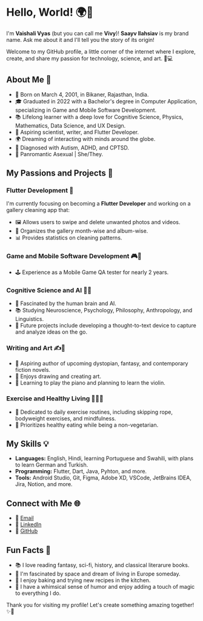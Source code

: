 # Hello, World! 🌍👋

I'm **Vaishali Vyas** (but you can call me **Vivy**)! 
**Saayv Ilahsiav** is my brand name. Ask me about it and I'll tell you the story of its origin!

Welcome to my GitHub profile, a little corner of the internet where I explore, create, and share my passion for technology, science, and art. 🎨💻

## About Me 🌟

- 🎂 Born on March 4, 2001, in Bikaner, Rajasthan, India.
- 🎓 Graduated in 2022 with a Bachelor's degree in Computer Application, specializing in Game and Mobile Software Development.
- 📚 Lifelong learner with a deep love for Cognitive Science, Physics, Mathematics, Data Science, and UX Design.
- 💖 Aspiring scientist, writer, and Flutter Developer.
- 🌍 Dreaming of interacting with minds around the globe.
- 🌟 Diagnosed with Autism, ADHD, and CPTSD.
- 🌈 Panromantic Asexual | She/They.

## My Passions and Projects 🚀

### Flutter Development 📱

I'm currently focusing on becoming a **Flutter Developer** and working on a gallery cleaning app that:

- 🖼️ Allows users to swipe and delete unwanted photos and videos.
- 📅 Organizes the gallery month-wise and album-wise.
- 📊 Provides statistics on cleaning patterns.

### Game and Mobile Software Development 🎮📱

- 🕹️ Experience as a Mobile Game QA tester for nearly 2 years.

### Cognitive Science and AI 🧠🤖

- 🔬 Fascinated by the human brain and AI.
- 📚 Studying Neuroscience, Psychology, Philosophy, Anthropology, and Linguistics.
- 🌟 Future projects include developing a thought-to-text device to capture and analyze ideas on the go.

### Writing and Art ✍️🎨

- 📖 Aspiring author of upcoming dystopian, fantasy, and contemporary fiction novels.
- 🎨 Enjoys drawing and creating art.
- 🎹 Learning to play the piano and planning to learn the violin.

### Exercise and Healthy Living 🏋️‍♀️🥗

- 💪 Dedicated to daily exercise routines, including skipping rope, bodyweight exercises, and mindfulness.
- 🍲 Prioritizes healthy eating while being a non-vegetarian.

## My Skills 💡

- **Languages:** English, Hindi, learning Portuguese and Swahili, with plans to learn German and Turkish.
- **Programming:** Flutter, Dart, Java, Pyhton, and more.
- **Tools:** Android Studio, Git, Figma, Adobe XD, VSCode, JetBrains IDEA, Jira, Notion, and more.

## Connect with Me 🌐

- 📧 [Email](mailto:vaishaliv.4301@gmail.com)
- 💼 [LinkedIn](https://linkedin.com/in/sayvilahsiav)
- 🌟 [GitHub](https://github.com/sayvilahsiav)

## Fun Facts 🎉

- 📚 I love reading fantasy, sci-fi, history, and classical literarure books.
- 🚀 I'm fascinated by space and dream of living in Europe someday.
- 🍰 I enjoy baking and trying new recipes in the kitchen.
- 🎩 I have a whimsical sense of humor and enjoy adding a touch of magic to everything I do.

Thank you for visiting my profile! Let's create something amazing together! ✨🚀

<!---
SayvIlahsiav/SayvIlahsiav is a ✨ special ✨ repository because its `README.md` (this file) appears on your GitHub profile.
You can click the Preview link to take a look at your changes.
--->
